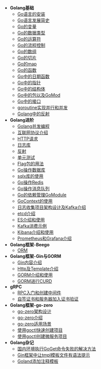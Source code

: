 - **Golang基础**
  - [Go语言的安装](docs/notes/Golang/01_Golang基础/00_Go语言的安装/README.md)
  - [Go语言发展简史](docs/notes/Golang/01_Golang基础/01_Go语言发展简史/README.md)
  - [Go的变量](docs/notes/Golang/01_Golang基础/02_Go的变量/README.md)
  - [Go的数据类型](docs/notes/Golang/01_Golang基础/03_Go的数据类型/README.md)
  - [Go的运算符](docs/notes/Golang/01_Golang基础/04_Go的运算符/README.md)
  - [Go的流程控制](docs/notes/Golang/01_Golang基础/05_Go的流程控制/README.md)
  - [Go的数组](docs/notes/Golang/01_Golang基础/06_Go的数组/README.md)
  - [Go的切片](docs/notes/Golang/01_Golang基础/07_Go的切片/README.md)
  - [Go的map](docs/notes/Golang/01_Golang基础/08_Go的map/README.md)
  - [Go的函数](docs/notes/Golang/01_Golang基础/09_Go的函数/README.md)
  - [Go中的日期函数](docs/notes/Golang/01_Golang基础/10_Go中的日期函数/README.md)
  - [Go中的指针](docs/notes/Golang/01_Golang基础/11_Go中的指针/README.md)
  - [Go中的结构体](docs/notes/Golang/01_Golang基础/12_Go中的结构体/README.md)
  - [Go中的包以及GoMod](docs/notes/Golang/01_Golang基础/13_Go中的包以及GoMod/README.md)
  - [Go中的接口](docs/notes/Golang/01_Golang基础/14_Go中的接口/README.md)
  - [goroutine实现并行和并发](docs/notes/Golang/01_Golang基础/15_goroutine实现并行和并发/README.md)
  - [Golang中的反射](docs/notes/Golang/01_Golang基础/16_Golang中的反射/README.md)
- **Golang进阶**
  - [Golang并发编程](docs/notes/Golang/02_Golang进阶/04_Golang并发编程/README.md)
  - [互联网协议介绍](docs/notes/Golang/02_Golang进阶/05_互联网协议介绍/README.md)
  - [HTTP请求](docs/notes/Golang/02_Golang进阶/06_HTTP请求/README.md)
  - [日志库](docs/notes/Golang/02_Golang进阶/07_日志库/README.md)
  - [反射](docs/notes/Golang/02_Golang进阶/08_反射/README.md)
  - [单元测试](docs/notes/Golang/02_Golang进阶/09_单元测试/README.md)
  - [Flag包的用法](docs/notes/Golang/02_Golang进阶/10_Flag包的用法/README.md)
  - [Go操作数据库](docs/notes/Golang/02_Golang进阶/11_Go操作数据库/README.md)
  - [sqlx库的使用](docs/notes/Golang/02_Golang进阶/12_sqlx库的使用/README.md)
  - [Go操作Redis](docs/notes/Golang/02_Golang进阶/13_Go操作Redis/README.md)
  - [Go操作消息队列](docs/notes/Golang/02_Golang进阶/14_Go操作消息队列/README.md)
  - [Go的依赖管理GoModule](docs/notes/Golang/02_Golang进阶/15_Go的依赖管理GoModule/README.md)
  - [GoContext的使用](docs/notes/Golang/02_Golang进阶/16_GoContext的使用/README.md)
  - [日志收集项目架构设计及Kafka介绍](docs/notes/Golang/02_Golang进阶/17_日志收集项目架构设计及Kafka介绍/README.md)
  - [etcd介绍](docs/notes/Golang/02_Golang进阶/18_etcd介绍/README.md)
  - [ES介绍和使用](docs/notes/Golang/02_Golang进阶/19_ES介绍和使用/README.md)
  - [Kafka消费示例](docs/notes/Golang/02_Golang进阶/20_Kafka消费示例/README.md)
  - [Kibana介绍和使用](docs/notes/Golang/02_Golang进阶/21_Kibana介绍和使用/README.md)
  - [Prometheus和Grafana介绍](docs/notes/Golang/02_Golang进阶/22_Prometheus和Grafana介绍/README.md)
- **Golang框架-Beego**
  - [ORM](docs/notes/Golang/03_Beego/orm/README.md)
- **Golang框架-Gin与GORM**
  - [Gin内容介绍](docs/notes/Golang/04_Gin/01_Gin内容介绍/README.md)
  - [Http及Template介绍](docs/notes/Golang/04_Gin/02_http及Template介绍/README.md)
  - [GORM介绍和使用](docs/notes/Golang/04_Gin/03_GORM介绍和使用/README.md)
  - [GORM进行CURD](docs/notes/Golang/04_Gin/04_GORM进行CURD/README.md)
- **gRPC**
  - [RPC入门和创建中间件](docs/notes/Golang/05_gRPC/01_RPC入门和创建中间件/README.md)
  - [自签证书和服务器加入证书验证](docs/notes/Golang/05_gRPC/02_自签证书和服务器加入证书验证/README.md)
- **Golang框架-go-zero**
  - [go-zero架构设计](docs/notes/Golang/06_go-zero/01_go-zero架构设计/README.md)
  - [go-zero介绍](docs/notes/Golang/06_go-zero/02_go-zero介绍/README.md)
  - [go-zero适用场景](docs/notes/Golang/06_go-zero/03_go-zero适用场景/README.md)
  - [使用goctl快速创建项目](docs/notes/Golang/06_go-zero/04_使用goctl快速创建项目/README.md)
  - [使用goctl创建微服务项目](docs/notes/Golang/06_go-zero/05_使用goctl创建微服务项目/README.md)
- **Golang杂记**
  - [国内环境执行GoGet命令失败的解决方法](docs/notes/Golang/Golang杂记/国内环境执行GoGet命令失败的解决方法/README.md)
  - [Gin框架中让tmpl模板文件有语法提示](docs/notes/Golang/Golang杂记/Gin框架中让tmpl模板文件有语法提示/README.md)
  - [Goland添加注释模板](docs/notes/Golang/Golang杂记/Goland添加注释模板/README.md)